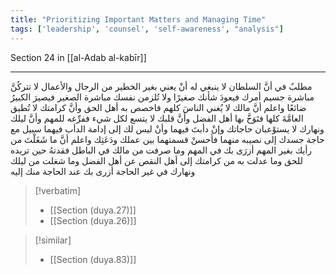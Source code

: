 ```yaml
---
title: "Prioritizing Important Matters and Managing Time"
tags: ['leadership', 'counsel', 'self-awareness', "analysis"]
---
```


 Section 24 in [[al-Adab al-kabīr]]

---
مطلبٌ في أنَّ السلطان لا ينبغي له أنْ يعني بغير الخطير من الرجال والأعمال لا تتركُنَّ مباشرة جسيم أمرك فيعودَ شأنك صغيرًا ولا تُلزمن نفسك مباشرة الصغير فيصيرَ الكبيرُ ضائعًا  واعلم أنَّ مالك لا يُغني الناسَ كلهم فاخصص به أهل الحق وأنَّ كرامتك لا تُطيق العامَّةَ كلها فتَوَخَّ بها أهل الفضل وأنَّ قلبك لا يتسع لكل شيء ففرِّغه للمهم وأنَّ ليلك ونهارك لا يستوْعبان حاجاتك وإنْ دأبتَ فيهما وأنْ ليس لك إلى إدامة الدأب فيهما سبيل مع حاجة جسدك إلى نصيبه منهما فأحسنْ قسمتهما بين عملك ودَعَتِك  واعلم أنَّ ما شَغَلْتَ من رأيك بغير المهم أزرَى بك في المهم وما صرفت من مالك في الباطل فقدتهُ حين تريده للحق وما عدلت به من كرامتك إلى أهل النقص عن أهل الفضل وما شغلت من ليلك ونهارك في غير الحاجة أزرى بك عند الحاجة منك إليه

> [!verbatim]
> - [[Section (duya.27)]]
> - [[Section (duya.26)]]

> [!similar]
> - [[Section (duya.83)]]
